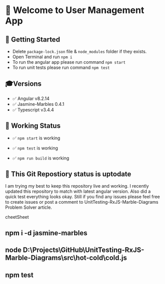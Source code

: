# 🌟 Welcome to User Management App

## 🏃 Getting Started

- Delete `package-lock.json` file & `node_modules` folder if they exists.
- Open Terminal and run `npm i`
- To run the angular app please run command `npm start`
- To run unit tests please run command `npm test`

## 🎓Versions

- ✅ Angular v8.2.14
- ✅ Jasmine-Marbles 0.4.1
- ✅ Typescript v3.4.4

## 💯 Working Status

- ✅ `npm start` is working

- ✅ `npm test` is working

- ✅ `npm run build` is working

## 🙏 This Git Repostiory status is uptodate

I am trying my best to keep this repository live and working. I recently updated this repository to match with latest angular version. Also did a quick test everything looks okay. Still if you find any issues please feel free to create issues or post a comment to UnitTesting-RxJS-Marble-Diagrams Problem Solver article.

cheetSheet
## npm i -d jasmine-marbles
## node D:\Projects\GitHub\UnitTesting-RxJS-Marble-Diagrams\src\hot-cold\cold.js
## npm test
